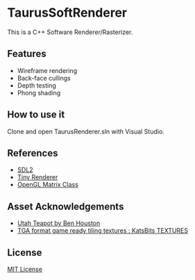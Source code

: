 # TaurusSoftRenderer
 
This is a C++ Software Renderer/Rasterizer.


## Features
* Wireframe rendering
* Back-face cullings
* Depth testing
* Phong shading

## How to use it
Clone and open TaurusRenderer.sln with Visual Studio.

## References
* [SDL2](www.libsdl.org)
* [Tiny Renderer](https://github.com/ssloy/tinyrenderer)
* [OpenGL Matrix Class](http://www.songho.ca/opengl/gl_matrix.html)

## Asset Acknowledgements
* [Utah Teapot by Ben Houston](https://clara.io/view/8d9a8181-f1ce-4340-b24f-e36bbaf318f7)
* [TGA format game ready tiling textures : KatsBits TEXTURES](https://www.katsbits.com/download/textures/)

## License
[MIT License](LICENSE)
